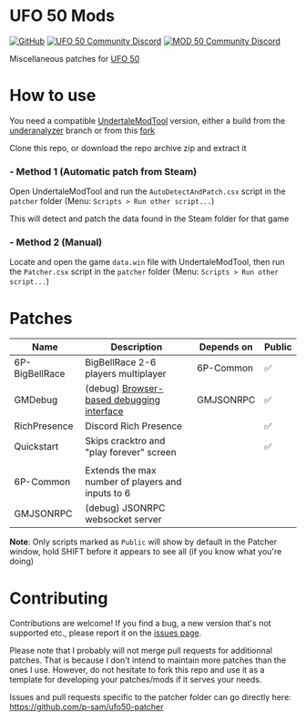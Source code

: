 UFO 50 Mods
===========

[![GitHub](https://img.shields.io/github/license/p-sam/ufo50-mods)](https://github.com/p-sam/ufo50-mods/blob/master/LICENSE) [![UFO 50 Community Discord](https://img.shields.io/badge/Discord-UFO%2050%20Community-7289da?logo=discord&logoColor=white)](https://50games.fans/) [![MOD 50 Community Discord](https://img.shields.io/badge/Discord-MOD%2050-7289da?logo=discord&logoColor=white)](https://discord.com/invite/C4UyQfMBTQ)

Miscellaneous patches for [UFO 50](https://50games.fun/)

# How to use

You need a compatible [UndertaleModTool](https://github.com/UnderminersTeam/UndertaleModTool) version, either a build from the [underanalyzer](https://github.com/UnderminersTeam/UndertaleModTool/tree/underanalyzer) branch or from this [fork](https://github.com/p-sam/UndertaleModTool)

Clone this repo, or download the repo archive zip and extract it 

### - Method 1 (Automatic patch from Steam)

Open UndertaleModTool and run the `AutoDetectAndPatch.csx` script in the `patcher` folder (Menu: `Scripts > Run other script...`)

This will detect and patch the data found in the Steam folder for that game

### - Method 2 (Manual)

Locate and open the game `data.win` file with UndertaleModTool, then run the `Patcher.csx` script in the `patcher` folder (Menu: `Scripts > Run other script...`)

# Patches

| Name | Description | Depends on | Public |
| --- | --- | --- | --- |
| 6P-BigBellRace | BigBellRace 2-6 players multiplayer | 6P-Common |✅|
| GMDebug | (debug) [Browser-based debugging interface](https://debug.gmcloud.org/) | GMJSONRPC |✅|
| RichPresence | Discord Rich Presence ||✅|
| Quickstart | Skips cracktro and "play forever" screen ||✅|
| |
| 6P-Common | Extends the max number of players and inputs to 6 |||
| GMJSONRPC | (debug) JSONRPC websocket server |||

**Note**: Only scripts marked as `Public` will show by default in the Patcher window, hold SHIFT before it appears to see all (if you know what you're doing)

# Contributing

Contributions are welcome! If you find a bug, a new version that's not supported etc., please report it on the [issues page](https://github.com/p-sam/ufo50-mods/issues). 

Please note that I probably will not merge pull requests for additionnal patches. That is because I don't intend to maintain more patches than the ones I use. However,
do not hesitate to fork this repo and use it as a template for developing your patches/mods if it serves your needs.

Issues and pull requests specific to the patcher folder can go directly here: https://github.com/p-sam/ufo50-patcher
